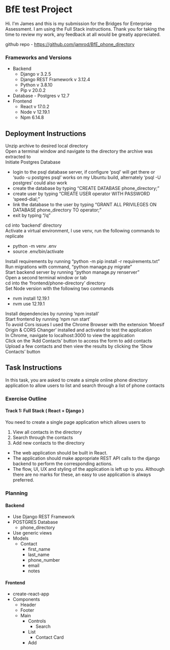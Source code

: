 # BfE test Project
Hi. I'm James and this is my submission for the Bridges for Enterprise Assessment. I am using the Full Stack instructions.
Thank you for taking the time to review my work, any feedback at all would be greatly appreciated.


github repo - https://github.com/jamrod/BfE_phone_directory


### Frameworks and Versions
* Backend
    * Django v 3.2.5
    * Django REST Framework v 3.12.4
    * Python v 3.8.10
    * Pip v 20.0.2
* Database - Postgres v 12.7
* Frontend 
    * React v 17.0.2
    * Node v 12.19.1
    * Npm 6.14.8


## Deployment Instructions

Unzip archive to desired local directory<br>
Open a terminal window and navigate to the directory the archive was extracted to<br>
Initiate Postgres Database<br>
- login to the psql database server, if configure ‘psql’ will get there or ‘sudo -u postgres psql’ works on my Ubuntu build, alternately ‘psql -U postgres’ could also work
- create the database by typing “CREATE DATABASE phone_directory;”
- create user by typing “CREATE USER operator WITH PASSWORD ‘speed-dial;”
- link the database to the user by typing “GRANT ALL PRIVILEGES ON DATABASE phone_directory TO operator;”
- exit by typing “/q”

cd into ‘backend’ directory<br>
Activate a virtual environment, I use venv, run the following commands to replicate
- python -m venv .env
- source .env/bin/activate

Install requirements by running “python -m pip install -r requirements.txt”<br>
Run migrations with command, “python manage.py migrate”<br>
Start backend server by running “python manage.py renserver”<br>
Open a second terminal window or tab<br>
cd into the ‘frontend/phone-directory’ directory<br>
Set Node version with the following two commands
- nvm install 12.19.1
- nvm use 12.19.1

Install dependencies by running ‘npm install’<br>
Start frontend by running ‘npm run start’<br>
To avoid Cors issues I used the Chrome Browser with the extension ‘Moesif Origin & CORS Changer’ installed and activated to test the application<br>
In Chrome, navigate to localhost:3000 to view the application<br>
Click on the ‘Add Contacts’ button to access the form to add contacts<br>
Upload a few contacts and then view the results by clicking the ‘Show Contacts’ button<br>



## Task Instructions
In this task, you are asked to create a simple online phone directory application to allow users to list and search through a list of phone contacts
### Exercise Outline
#### Track 1: Full Stack ( React + Django )
You need to create a single page application which allows users to
1. View all contacts in the directory
2. Search through the contacts
3. Add new contacts to the directory
* The web application should be built in React.
* The application should make appropriate REST API calls to the django backend to
perform the corresponding actions.
* The flow, UI, UX and styling of the application is left up to you. Although there are no
marks for these, an easy to use application is always preferred.


### Planning


#### Backend
* Use Django REST Framework
* POSTGRES Database
    * phone_directory
* Use generic views
* Models
    * Contact
        * first_name
        * last_name
        * phone_number
        * email
        * notes

#### Frontend
* create-react-app
* Components
    * Header
    * Footer
    * Main
        * Controls
            * Search
        * List
            * Contact Card
        * Add
